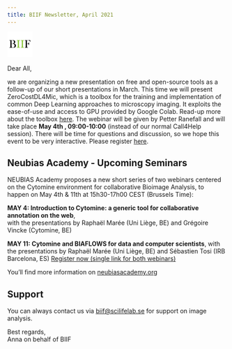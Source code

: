 ```yaml
---
title: BIIF Newsletter, April 2021
---
```

![BIIF logo](/images/biif_logo_white.png )


Dear All,  

we are organizing a new presentation on free and open-source tools as a follow-up of our short presentations in March. This time we will present ZeroCostDL4Mic, which is a toolbox for the training and implementation of common Deep Learning approaches to microscopy imaging. It exploits the ease-of-use and access to GPU provided by Google Colab. Read-up more about the toolbox [here]( https://github.com/HenriquesLab/ZeroCostDL4Mic/wiki).
The webinar will be given by Petter Ranefall and will take place **May 4th , 09:00-10:00** (instead of our normal Call4Help session). There will be time for questions and discussion, so we hope this event to be very interactive. Please register [here]( https://forms.gle/XPdxEfpRnqZCbK6y7).
## Neubias Academy - Upcoming Seminars
NEUBIAS Academy proposes a new short series of two webinars centered on the Cytomine environment for collaborative Bioimage Analysis,
to happen on May 4th & 11th at 15h30-17h00 CEST (Brussels Time):  

**MAY 4: Introduction to Cytomine: a generic tool for collaborative annotation on the web**,  
with the presentations by Raphaël Marée (Uni Liège, BE) and Grégoire Vincke (Cytomine, BE)  

**MAY 11: Cytomine and BIAFLOWS for data and computer scientists**, with the presentations by Raphaël Marée (Uni Liège, BE) and Sébastien Tosi (IRB Barcelona, ES) [Register now (single link for both webinars)]( https://forms.gle/MA2njzsGp9o6KWNs6)

You’ll find more information on [neubiasacademy.org](neubiasacademy.org)
## Support
You can always contact us via [biif@scilifelab.se](mailto:biif@scilifelab.se) for support on image analysis.

Best regards,  
Anna on behalf of BIIF
